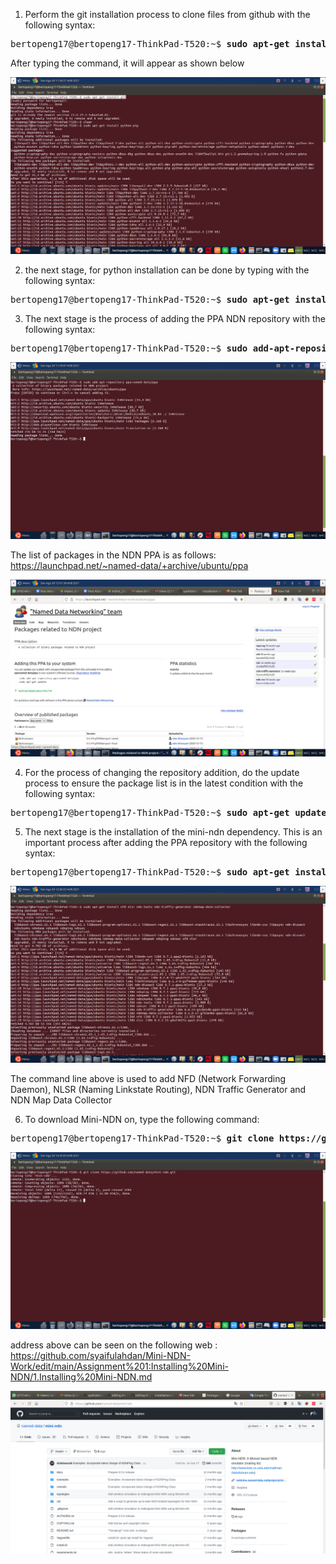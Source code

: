 
1. Perform the git installation process to clone files from github with the following syntax:

<pre>bertopeng17@bertopeng17-ThinkPad-T520:~$ <b>sudo apt-get install git</b></pre>

After typing the command, it will appear as shown below

![alt tag](https://github.com/syaifulahdan/Mini-NDN-Work/blob/main/Assignment%201:Installing%20Mini-NDN/Image-Source-Install/1-intall%20git.png)

2. the next stage, for python installation can be done by typing with the following syntax:

<pre>bertopeng17@bertopeng17-ThinkPad-T520:~$ <b>sudo apt-get install python-pip</b></pre>


3. The next stage is the process of adding the PPA NDN repository with the following syntax:

<pre>bertopeng17@bertopeng17-ThinkPad-T520:~$ <b>sudo add-apt-repository ppa:named-data/ppa</b></pre>

![alt tag](https://github.com/syaifulahdan/Mini-NDN-Work/blob/main/Assignment%201:Installing%20Mini-NDN/Image-Source-Install/2.repository%20ppa.png)

The list of packages in the NDN PPA is as follows:
https://launchpad.net/~named-data/+archive/ubuntu/ppa


![alt tag](https://github.com/syaifulahdan/Mini-NDN-Work/blob/main/Assignment%201:Installing%20Mini-NDN/Image-Source-Install/3.ppa%20web.png)






4. For the process of changing the repository addition, do the update process to ensure the package list is in the latest condition with the following syntax:
<pre>bertopeng17@bertopeng17-ThinkPad-T520:~$ <b>sudo apt-get update</b></pre>


5. The next stage is the installation of the mini-ndn dependency. This is an important process after adding the PPA repository with the following syntax:

<pre>bertopeng17@bertopeng17-ThinkPad-T520:~$ <b>sudo apt-get install nfd nlsr ndn-tools ndn-traffic-generator ndnmap-data-collector
</b></pre>

![alt tag](https://github.com/syaifulahdan/Mini-NDN-Work/blob/main/Assignment%201:Installing%20Mini-NDN/Image-Source-Install/5.install%20dependency.png)

The command line above is used to add NFD (Network Forwarding Daemon), NLSR (Naming Linkstate Routing), NDN Traffic Generator and NDN Map Data Collector

6. To download Mini-NDN on, type the following command:

<pre>bertopeng17@bertopeng17-ThinkPad-T520:~$ <b>git clone https://github.com/named-data/mini-ndn.git </b></pre>

![alt tag](https://github.com/syaifulahdan/Mini-NDN-Work/blob/main/Assignment%201:Installing%20Mini-NDN/Image-Source-Install/6.Download%20MIniNDN.png)


address above can be seen on the following web : https://github.com/syaifulahdan/Mini-NDN-Work/edit/main/Assignment%201:Installing%20Mini-NDN/1.Installing%20Mini-NDN.md 

![alt tag](https://github.com/syaifulahdan/Mini-NDN-Work/blob/main/Assignment%201:Installing%20Mini-NDN/Image-Source-Install/6b.githubminiNDN.png)

